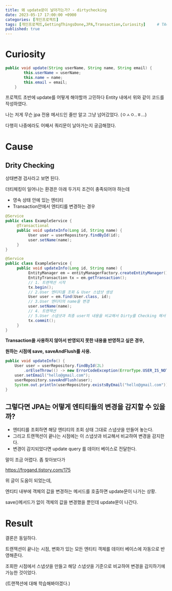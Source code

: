 ```yaml
---
title: 왜 update문이 날아가는가? - dirtychecking
date: 2023-05-17 17:00:00 +0900
categories: [개인프로젝트]
tags: [개인프로젝트,GettingThingsDone,JPA,Transaction,Curiosity]     # TAG names should always be lowercase
published: true
---
```


# Curiosity

```java
public void update(String userName, String name, String email) {
        this.userName = userName;
        this.name = name;
        this.email = email;
    }
```

프로젝트 초반에 update를 어떻게 해야할까 고민하다 Entity 내에서 위와 같이 코드를 작성하였다.   

나는 저게 무슨 jpa 전용 메서드인 줄만 알고 그냥 넘어갔었다. (ㅇㅅㅇ..ㅎ…)

다행히 나중에라도 어째서 쿼리문이 날아가는지 궁금해졌다. 

# Cause

## Drity Checking

상태변경 검사라고 보면 된다. 

더티체킹이 일어나는 환경은 아래 두가지 조건이 충족되어야 하는데

- 영속 상태 안에 있는 엔티티
- Transaction안에서 엔티티를 변경하는 경우

```java
@Service
public class ExampleService {
     @Transactional
     public void updateInfo(Long id, String name) {
          User user = userRepository.findById(id);
          user.setName(name);
     }
}
```

```java
@Service
public class ExampleService {
     public void updateInfo(Long id, String name) {
          EntityManager em = entityManagerFactory.createEntityManager();
          EntityTransaction tx = em.getTransaction();
          // 1. 트랜잭션 시작
          tx.begin();
          // 2.User 엔티티를 조회 & User 스냅샷 생성
          User user = em.find(User.class, id);
          // 3.User 엔티티의 name을 변경
          user.setName(name);
          // 4. 트랜잭션
          // 5.User 스냅샷과 최종 user의 내용을 비교해서 Dirty를 Checking 해서 Update Query 발생
          tx.commit();
     }
}
```

**Transaction을 사용하지 않아서 반영되지 못한 내용을 반영하고 싶은 경우,**

**원하는 시점에 save, saveAndFlush를 사용.**

```java
public void updateInfo() { 
    User user = userRepository.findById(2L)
        .orElseThrow(() -> new ErrorCodeException(ErrorType.USER_IS_NOT_EXISTING));
    user.setEmail("hello@gmail.com");
    userRepository.saveAndFlush(user);
    System.out.println(userRepository.existsByEmail("hello@gmail.com")); // true
} 
```

## 그렇다면 JPA는 어떻게 엔티티들의 변경을 감지할 수 있을까?

- 엔티티를 조회하면 해당 엔티티의 조회 상태 그대로 스냅샷을 만들어 놓는다.
- 그리고 트랜잭션이 끝나는 시점에는 이 스냅샷과 비교해서 비교하여 변경을 감지한다.
- 변경이 감지되었다면 update query 를 데이터 베이스로 전달한다.

말이 조금 어렵다. 좀 찾아보다가 

https://frogand.tistory.com/175

위 글이 도움이 되었는데, 

엔티티 내부에 객체의 값을 변경하는 메서드를 호출하면 update문이 나가는 상황.

save()메서드가 없이 객체의 값을 변경했을 뿐인데 update문이 나간다.

# Result

결론은 동일하다. 

트랜잭션이 끝나는 시점, 변화가 있는 모든 엔티티 객체를 데이터 베이스에 자동으로 반영해준다.

조회한 시점에서 스냅샷을 만들고 해당 스냅샷을 기준으로 비교하여 변경을 감지하기에 가능한 것이었다. 

(트랜잭션에 대해 학습해봐야겠다.)